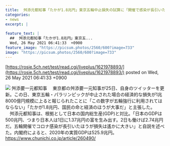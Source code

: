 ```yaml
---
title:  舛添元都知事「たかが1.8兆円」東京五輪中止損失の試算に「開催で感染が長引いたほうが損失は遙かに大きい」  
categories:
- news
excerpt: |
  
feature_text: |
  ##  舛添元都知事「たかが1.8兆円」東京五...
  Wed, 26 May 2021 06:41:33  +0900
feature_image: "https://picsum.photos/2560/600?image=733"
image: "https://picsum.photos/2560/600?image=733"
---
```


[https://rosie.5ch.net/test/read.cgi/liveplus/1621978893/](https://rosie.5ch.net/test/read.cgi/liveplus/1621978893/)
posted on Wed, 26 May 2021 06:41:33  +0900

<!--more-->

![](https://static.chunichi.co.jp/image/article/size1/6/0/f/7/60f782bed06eb63c76911bdcf800ff77_1.jpg) 舛添要一元都知事 　東京都の舛添要一元知事が25日、自身のツイッターを更新。この日、東京五輪・パラリンピックが中止された場合の経済的な損失が1兆8000億円規模に上ると報じられたことに「この数字が五輪強行に利用されてはならない」「たかが1.8兆円、国民の命と経済のほうが大事だ」と主張した。 　舛添元都知事は、根拠として日本の国内総生産(GDP)と対比。「日本のGDPは500兆円、つまり日本人は1日に1.37兆円の富を生み出す。2日も働けば2.74兆円だ。五輪開催でコロナ感染が長引いたほうが損失は遙かに大きい」と自説を述べた。内閣府によると、2020年の実質GDPは525.9兆円。 https://www.chunichi.co.jp/article/260490/
